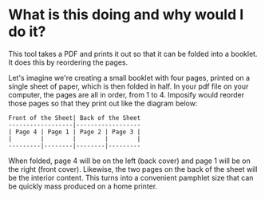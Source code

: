 # What is this doing and why would I do it?

This tool takes a PDF and prints it out so that it can be folded into a booklet.  It does this by reordering the pages.

Let's imagine we're creating a small booklet with four pages, printed on a single sheet of paper, which is then folded in half.  In your pdf file on your computer, the pages are all in order, from 1 to 4.  Imposify would reorder those pages so that they print out like the diagram below:


```
Front of the Sheet| Back of the Sheet
------------------|------------------
| Page 4 | Page 1 | Page 2 | Page 3 |
|        |        |        |        |
---------|--------|--------|---------

```

When folded, page 4 will be on the left (back cover) and page 1 will be on the right (front cover).  Likewise, the two pages on the back of the sheet will be the interior content.  This turns into a convenient pamphlet size that can be quickly mass produced on a home printer.
